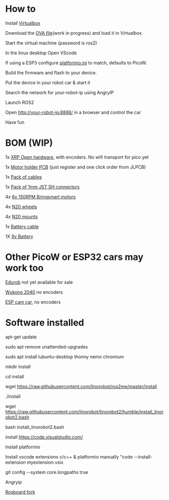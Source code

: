 # How to

Install [Virtualbox](https://www.virtualbox.org/wiki/Downloads)

Download the [OVA file](https://archive.org/details/ros-2_OVA_0_1)(work in progress) and load it in Virtualbox.

Start the virtual machine (password is ros2)

In the linux desktop Open VScode

If using a ESP3 configure [platformio.ini](https://github.com/rosmo-robot/linorobot2_hardware_ESP32_Pico/blob/master/firmware/platformio.ini) to match, defaults to PicoW.

Build the firmware and flash to your device.

Put the device in your robot car & start it

Search the network for your-robot-ip using AngryIP

Launch ROS2

Open [http://your-robot-ip:8888/](https://github.com/dheera/rosboard/pull/100) in a browser and control the car

Have fun


# BOM (WIP)

1x [XRP Open hardware](https://www.sparkfun.com/products/22230), with encoders. No wifi transport for pico yet

1x [Motor holder PCB](https://easyeda.com/editor#id=e655b08f80cd412e8119d61893779e39) (just register and one click order from JLPCB)

1x [Pack of cables](https://www.aliexpress.com/item/32843338827.html)

1x [Pack of 1mm JST SH connectors](https://www.aliexpress.com/item/10000005280584.html)

4x [6v 150RPM Bringsmart motors](https://www.aliexpress.com/item/1005004999635290.html)

4x [N20 wheels](https://www.aliexpress.com/item/4000099589318.html)

4x [N20 mounts](https://www.aliexpress.com/item/4000099097725.html)

1x [Battery cable](https://www.aliexpress.com/item/1005003207076823.html)

1X [9v Battery](https://www.aliexpress.com/item/1005005523610603.html)

# Other PicoW or ESP32 cars may work too

[Edurob](https://github.com/IDiAL-IMSL/Edurob/tree/main) not yet available for sale

[Wukong 2040](https://www.elecfreaks.com/elecfreaks-wukong2040-breakout-board-for-raspberry-pi-pico.html) no encoders

[ESP cam car](https://www.aliexpress.com/item/1005005439195049.html), no encoders

# Software installed

apt-get update

sudo apt remove unattended-upgrades

sudo apt install lubuntu-desktop thonny nemo chromium

mkdir install

cd install

wget https://raw.githubusercontent.com/linorobot/ros2me/master/install

./install

wget https://raw.githubusercontent.com/linorobot/linorobot2/humble/install_linorobot2.bash

bash install_linorobot2.bash

install https://code.visualstudio.com/

Install platformio

Install vscode extensions c/c++ & platformio manually "code --install-extension myextension.vsix

git config --system core.longpaths true

Angryip

[Rosboard fork](https://github.com/dheera/rosboard/pull/100)
